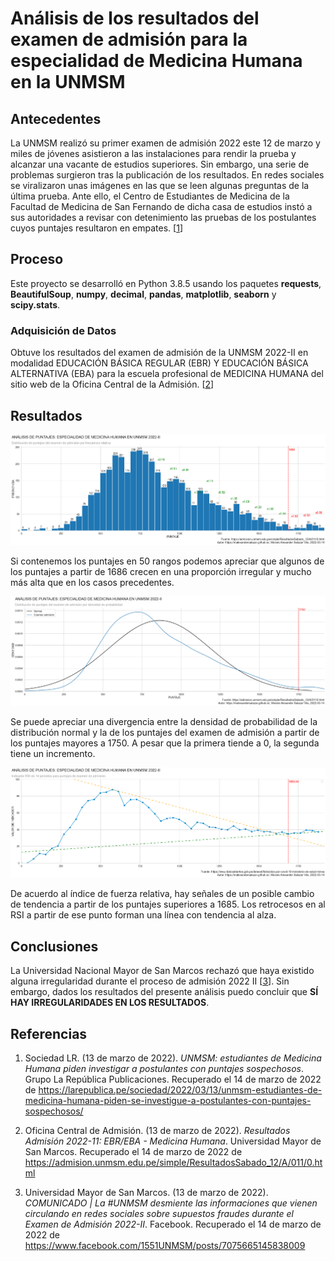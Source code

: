 # Análisis de los resultados del examen de admisión para la especialidad de Medicina Humana en la UNMSM

## Antecedentes

La UNMSM realizó su primer examen de admisión 2022 este 12 de marzo y miles de jóvenes asistieron a las instalaciones para rendir la prueba y alcanzar una vacante de estudios superiores. Sin embargo, una serie de problemas surgieron tras la publicación de los resultados. En redes sociales se viralizaron unas imágenes en las que se leen algunas preguntas de la última prueba. Ante ello, el Centro de Estudiantes de Medicina de la Facultad de Medicina de San Fernando de dicha casa de estudios instó a sus autoridades a revisar con detenimiento las pruebas de los postulantes cuyos puntajes resultaron en empates. [[1]]

## Proceso

Este proyecto se desarrolló en Python 3.8.5 usando los paquetes **requests**, **BeautifulSoup**, **numpy**, **decimal**, **pandas**, **matplotlib**, **seaborn** y **scipy.stats**.

### Adquisición de Datos

Obtuve los resultados del examen de admisión de la UNMSM 2022-II en modalidad EDUCACIÓN BÁSICA REGULAR (EBR) Y EDUCACIÓN BÁSICA ALTERNATIVA (EBA) para la escuela profesional de MEDICINA HUMANA del sitio web de la Oficina Central de la Admisión. [[2]]

## Resultados

![alt text](dist/HIST.png "Distribución de puntajes del examen de admisión por frecuencia relativa")

Si contenemos los puntajes en 50 rangos podemos apreciar que algunos de los puntajes a partir de 1686 crecen en una proporción irregular y mucho más alta que en los casos precedentes.

![alt text](dist/NORM.png "Distribución de puntajes del examen de admisión por densidad de probabilidad")

Se puede apreciar una divergencia entre la densidad de probabilidad de la distribución normal y la de los puntajes del examen de admisión a partir de los puntajes mayores a 1750. A pesar que la primera tiende a 0, la segunda tiene un incremento.

![alt text](dist/RSI.png "Indicador RSI de 14 periodos para puntajes de éxamen de admisión")

De acuerdo al índice de fuerza relativa, hay señales de un posible cambio de tendencia a partir de los puntajes superiores a 1685. Los retrocesos en al RSI a partir de ese punto forman una línea con tendencia al alza.

## Conclusiones

La Universidad Nacional Mayor de San Marcos rechazó que haya existido alguna irregularidad durante el proceso de admisión 2022 II [[3]]. Sin embargo, dados los resultados del presente análisis puedo concluir que **SÍ HAY IRREGULARIDADES EN LOS RESULTADOS**.

## Referencias

1. Sociedad LR. (13 de marzo de 2022). _UNMSM: estudiantes de Medicina Humana piden investigar a postulantes con puntajes sospechosos_. Grupo La República Publicaciones. Recuperado el 14 de marzo de 2022 de https://larepublica.pe/sociedad/2022/03/13/unmsm-estudiantes-de-medicina-humana-piden-se-investigue-a-postulantes-con-puntajes-sospechosos/

[1]: https://larepublica.pe/sociedad/2022/03/13/unmsm-estudiantes-de-medicina-humana-piden-se-investigue-a-postulantes-con-puntajes-sospechosos/

2. Oficina Central de Admisión. (13 de marzo de 2022). _Resultados Admisión 2022-11: EBR/EBA - Medicina Humana_. Universidad Mayor de San Marcos. Recuperado el 14 de marzo de 2022 de https://admision.unmsm.edu.pe/simple/ResultadosSabado_12/A/011/0.html

[2]: https://admision.unmsm.edu.pe/simple/ResultadosSabado_12/A/011/0.html

3. Universidad Mayor de San Marcos. (13 de marzo de 2022). _COMUNICADO | La #UNMSM desmiente las informaciones que vienen circulando en redes sociales sobre supuestos fraudes durante el Examen de Admisión 2022-II_. Facebook. Recuperado el 14 de marzo de 2022 de https://www.facebook.com/1551UNMSM/posts/7075665145838009

[3]: https://www.facebook.com/1551UNMSM/posts/7075665145838009